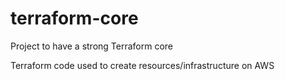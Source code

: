 # terraform-core

Project to have a strong Terraform core

Terraform code used to create resources/infrastructure on AWS
